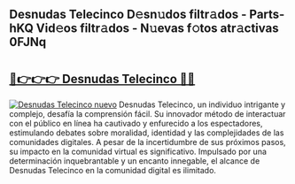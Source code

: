 ## Desnudas Telecinco D𝚎sn𝚞dos filtr𝚊dos - Parts-hKQ Vid𝚎os filtr𝚊dos - N𝚞evas f𝚘tos atr𝚊ctivas 0FJNq

# <h2><a href="http://mb480t.tromn.icu/?c=Desnudas+Telecinco">🔗👉👉👉 Desnudas Telecinco 🔗🔗</a></h2>

[![Desnudas Telecinco nuevo](https://i.imgur.com/pEAQMta.gif)](http://mb480t.tromn.icu/?c=Desnudas+Telecinco)
Desnudas Telecinco, un individuo intrigante y complejo, desafía la comprensión fácil. Su innovador método de interactuar con el público en línea ha cautivado y enfurecido a los espectadores, estimulando debates sobre moralidad, identidad y las complejidades de las comunidades digitales. A pesar de la incertidumbre de sus próximos pasos, su impacto en la comunidad virtual es significativo. Impulsado por una determinación inquebrantable y un encanto innegable, el alcance de Desnudas Telecinco en la comunidad digital es ilimitado.
